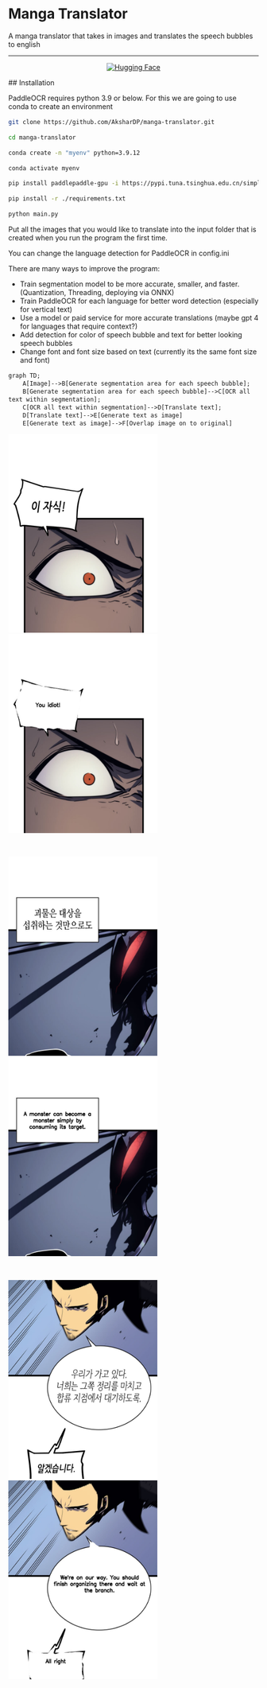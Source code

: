 # Manga Translator

A manga translator that takes in images and translates the speech bubbles to english
<hr/>

<div align="center">

[![Hugging Face](https://img.shields.io/badge/Hugging%20Face-Segmentation%20Model-yellow)](https://huggingface.co/AksharPatel/manga-speech-bubble-segmentation)

</div>
## Installation

PaddleOCR requires python 3.9 or below. For this we are going to use conda to create an environment

```bash
git clone https://github.com/AksharDP/manga-translator.git
```

```bash
cd manga-translator
```

```bash
conda create -n "myenv" python=3.9.12
```

```bash
conda activate myenv
```

```bash
pip install paddlepaddle-gpu -i https://pypi.tuna.tsinghua.edu.cn/simple
```

```bash
pip install -r ./requirements.txt
```

```bash
python main.py
```
Put all the images that you would like to translate into the input folder that is created when you run the program the first time.

You can change the language detection for PaddleOCR in config.ini

There are many ways to improve the program:

* Train segmentation model to be more accurate, smaller, and faster. (Quantization, Threading, deploying via ONNX)
* Train PaddleOCR for each language for better word detection (especially for vertical text)
* Use a model or paid service for more accurate translations (maybe gpt 4 for languages that require context?)
* Add detection for color of speech bubble and text for better looking speech bubbles
* Change font and font size based on text (currently its the same font size and font)


```mermaid
graph TD;
    A[Image]-->B[Generate segmentation area for each speech bubble];
    B[Generate segmentation area for each speech bubble]-->C[OCR all text within segmentation];
    C[OCR all text within segmentation]-->D[Translate text];
    D[Translate text]-->E[Generate text as image]
    E[Generate text as image]-->F[Overlap image on to original]
```

<img src="https://raw.githubusercontent.com/AksharDP/manga-translator/main/images/resource.jpg" height="400" width="300"> <img src="https://raw.githubusercontent.com/AksharDP/manga-translator/main/images/translated_resource.jpg" height="400" width="300">

<br/>

<img src="https://raw.githubusercontent.com/AksharDP/manga-translator/main/images/resource_2.jpg" height="400" width="300"> <img src="https://raw.githubusercontent.com/AksharDP/manga-translator/main/images/translated_resource_2.jpg" height="400" width="300">

<br/>


<img src="https://raw.githubusercontent.com/AksharDP/manga-translator/main/images/resource_3.jpg" height="400" width="300"> <img src="https://raw.githubusercontent.com/AksharDP/manga-translator/main/images/translated_resource_3.jpg" height="400" width="300">